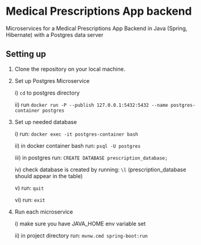 # Medical Prescriptions App backend
Microservices for a Medical Prescriptions App Backend in Java (Spring, Hibernate) with a Postgres data server

## Setting up
1. Clone the repository on your local machine.

2. Set up Postgres Microservice

	i) 	`cd` to postgres directory

	ii) 	run `docker run -P --publish 127.0.0.1:5432:5432 --name postgres-container postgres`

3. Set up needed database

	i)	run: `docker exec -it postgres-container bash`
	
	ii)	in docker container bash run: `psql -U postgres`
	
	iii)	in postgres run: `CREATE DATABASE prescription_database;`
	
	iv)	check database is created by running: `\l` (prescription_database should appear in the table)
	
	v)	run: `quit`
	
	vi)	run: `exit`
	
4. Run each microservice 

	i) 	make sure you have JAVA_HOME env variable set
	
	ii)	in project directory run: `mvnw.cmd spring-boot:run`
